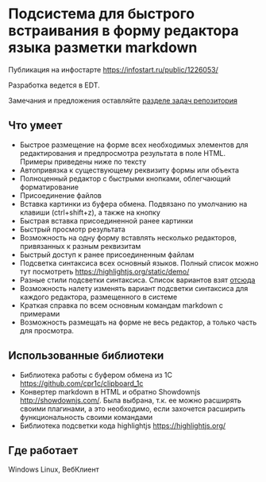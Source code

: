 # Подсистема для быстрого встраивания в форму редактора языка разметки markdown

Публикация на инфостарте https://infostart.ru/public/1226053/

Разработка ведется в EDT.

Замечания и предложения оставляйте [разделе задач репозитория](https://github.com/cpr1c/markdowneditor1c/issues)

## Что умеет
* Быстрое размещение на форме всех необходимых элементов для редактирования и предпросмотра результата в поле HTML. Примеры приведены ниже по тексту
* Автопривязка к существующему реквизиту формы или объекта
* Полноценный редактор с быстрыми кнопками, облегчающий форматирование
* Присоединение файлов 
* Вставка картинки из буфера обмена. Подвязано по умолчанию на клавиши (ctrl+shift+z), а также на кнопку 
* Быстрая вставка присоединенной ранее картинки
* Быстрый просмотр результата
* Возможность на одну форму вставлять несколько редакторов, привязанных к разным реквизитам
* Быстрый доступ к ранее присоединенным файлам
* Подсветка синтаксиса всех основный языков. Полный список можно тут посмотреть https://highlightjs.org/static/demo/
* Разные стили подсветки синтаксиса. Список вариантов взят [отсюда](https://github.com/highlightjs/highlight.js/tree/master/src/styles)
* Возможность налету изменять вариант подсветки синтаксиса для каждого редактора, размещенного в системе
* Краткая справка по всем основным командам markdown с примерами 
* Возможность размещать на форме не весь редактор, а только часть для просмотра.

## Использованные библиотеки
* Библиотека работы с буфером обмена из 1С https://github.com/cpr1c/clipboard_1c
* Конвертер markdown в HTML и обратно Showdownjs http://showdownjs.com/. Была выбрана, т.к. ее можно расширять своими плагинами, а это необходимо, если захочется расширить функциональность своими командами
* Библиотека подсветки кода highlightjs https://highlightjs.org/

## Где работает
Windows
Linux, 
ВебКлиент

